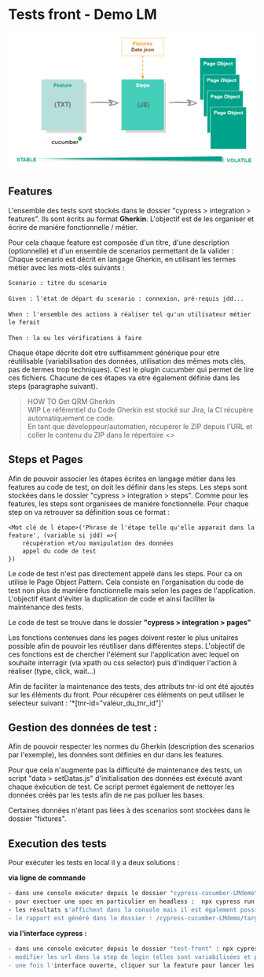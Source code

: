 # Tests front - Demo LM

![Tests Front schema](images/testFrontFramework.png)

## Features

L'ensemble des tests sont stockés dans le dossier "cypress > integration > features". Ils sont écrits au format **Gherkin**.
L'objectif est de les organiser et écrire de maniére fonctionnelle / métier.

Pour cela chaque feature est composée d'un titre, d'une description (optionnelle) et d'un ensemble de scenarios permettant de la valider : 
Chaque scenario est décrit en langage Gherkin, en utilisant les termes métier avec les mots-clés suivants :

```gherkin
Scenario : titre du scenario

Given : l'état de départ du scenario : connexion, pré-requis jdd...

When : l'ensemble des actions à réaliser tel qu'un utilisateur métier le ferait

Then : la ou les vérifications à faire
```

Chaque étape décrite doit etre suffisamment générique pour etre réutilisable (variabilisation des données, utilisation des mêmes mots clés, pas de termes trop techniques). C'est le plugin cucumber qui permet de lire ces fichiers. Chacune de ces étapes va etre également définie dans les steps (paragraphe suivant).

> HOW TO Get QRM Gherkin \
WIP
Le référentiel du Code Gherkin est stocké sur Jira, la CI récupère automatiquement ce code. \
En tant que développeur/automatien, récupérer le ZIP depuis l'URL et coller le contenu du ZIP dans le répertoire <>

## Steps et Pages

Afin de pouvoir associer les étapes écrites en langage métier dans les features au code de test, on doit les définir dans les steps.
Les steps sont stockées dans le dossier "cypress > integration > steps". Comme pour les features, les steps sont organisées de maniére fonctionnelle.
Pour chaque step on va retrouver sa définition sous ce format :

```gherkin
<Mot clé de l étape>('Phrase de l'étape telle qu'elle apparait dans la feature', (variable si jdd) =>{
    récupération et/ou manipulation des données
    appel du code de test
})
```

Le code de test n'est pas directement appelé dans les steps. Pour ca on utilise le Page Object Pattern. Cela consiste en l'organisation du code de test non plus de maniére fonctionnelle mais selon les pages de l'application. L'objectif étant d'éviter la duplication de code et ainsi faciliter la maintenance des tests.

Le code de test se trouve dans le dossier **"cypress > integration > pages"**

Les fonctions contenues dans les pages doivent rester le plus unitaires possible afin de pouvoir les réutiliser dans différentes steps. 
L'objectif de ces fonctions est de chercher l'élément sur l'application avec lequel on souhaite interragir (via xpath ou css selector) puis d'indiquer l'action à réaliser (type, click, wait...)

Afin de faciliter la maintenance des tests, des attributs tnr-id ont été ajoutés sur les éléments du front. Pour récupérer ces éléments on peut utiliser le selecteur suivant : '*[tnr-id="valeur_du_tnr_id"]'

## Gestion des données de test :

Afin de pouvoir respecter les normes du Gherkin (description des scenarios par l'exemple), les données sont définies en dur dans les features.

Pour que cela n'augmente pas la difficulté de maintenance des tests, un script "data > setDatas.js" d'initialisation des données est éxécuté avant chaque éxécution de test. Ce script permet également de nettoyer les données créés par les tests afin de ne pas polluer les bases.

Certaines données n'étant pas liées à des scenarios sont stockées dans le dossier "fixtures".

## Execution des tests

Pour exécuter les tests en local il y a deux solutions :

**via ligne de commande**

```bash
- dans une console exécuter depuis le dossier "cypress-cucumber-LMdemo" : npm run test
- pour exectuer une spec en particulier en headless :  npx cypress run --e2e -b chrome --env urlenv={url} --spec 'path relatif de la spec'
- les résultats s'affichent dans la console mais il est également possible de générer un rapport cucumber : node ./report.js
- le rapport est généré dans le dossier : /cypress-cucumber-LMdemo/target
```

**via l'interface cypress :**

```bash
- dans une console exécuter depuis le dossier "test-front" : npx cypress open --e2e -b chrome --env urlenv={url de l'environnement}
- modifier les url dans la step de login (elles sont variabilisées et passées en paramétre d'exécution). Afin de pouvoir fonctionner dans l'interface il faut les ajouter en dur et ne pas pusher les modif.
- une fois l'interface ouverte, cliquer sur la feature pour lancer les tests souhaités
```
